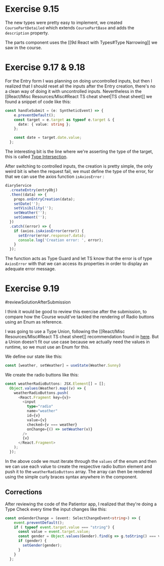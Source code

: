 # Exercise 9.15

The new types were pretty easy to implement, we created `CoursePartDetailed` which extends `CoursePartBase` and adds the `description` property.

The parts component uses the [[9d React with Types#Type Narrowing]] we saw in the course.

# Exercise 9.17 & 9.18

For the Entry form I was planning on doing uncontrolled inputs, but then I realized that I should reset all the inputs after the Entry creation, there's no a clean way of doing it with uncontrolled inputs. Nevertheless in the [[React/Misc Resources/Misc#React TS cheat sheet|TS cheat sheet]] we found a snippet of code like this:

```ts
const handleSubmit = (e: SyntheticEvent) => {
    e.preventDefault();
    const target = e.target as typeof e.target & {
      date: { value: string };
    };

    const date = target.date.value;
  };
```

The interesting bit is the line where we're asserting the type of the target, this is called [Type Intersection](https://www.typescriptlang.org/docs/handbook/2/objects.html#intersection-types).

After switching to controlled inputs, the creation is pretty simple, the only weird bit is when the request fail, we must define the type of the error, for that we can use the axios function `isAxiosError` :

```ts
diaryService
  .createEntry(entryObj)
  .then((data) => {
	props.onEntryCreation(data);
	setDate('');
	setVisibility('');
	setWeather('');
	setComment('');
  })
  .catch((error) => {
	if (axios.isAxiosError(error)) {
	  setError(error.response?.data);
	  console.log('Creation error: ', error);
	}
  });
```

The function acts as Type Guard and let TS know that the error is of type `AxiosError` with that we can access its properties in order to display an adequate error message.

# Exercise 9.19

#reviewSolutionAfterSubmission 

I think it would be good to review this exercise after the submission, to compare how the Course would've tackled the rendering of Radio buttons using an Enum as reference.

I was going to use a Type Union, following the [[React/Misc Resources/Misc#React TS cheat sheet]] recommendation found in [here](https://react-typescript-cheatsheet.netlify.app/docs/basic/troubleshooting/types/#enum-types). But a Union doesn't fit our use case because we actually need the values in runtime, so we must use an Enum for this.

We define our state like this:

```ts
const [weather, setWeather] = useState(Weather.Sunny)
```

We create the radio buttons like this:
```ts
const weatherRadioButtons: JSX.Element[] = [];
  Object.values(Weather).map((v) => {
    weatherRadioButtons.push(
      <React.Fragment key={v}>
        <input
          type="radio"
          name="weather"
          id={v}
          value={v}
          checked={v === weather}
          onChange={() => setWeather(v)}
        />
        {v}
      </React.Fragment>
    );
  });
```

In the above code we must iterate through the `values` of the enum and then we can use each value to create the respective radio button element and push it to the `weatherRadioButtons` array. The array can then be rendered using the simple curly braces syntax anywhere in the component.

## Corrections
After reviewing the code of the Patientor app, I realized that they're doing a Type Check every time the input changes like this:

```ts
const onGenderChange = (event: SelectChangeEvent<string>) => {
	event.preventDefault();
	if ( typeof event.target.value === "string") {
	  const value = event.target.value;
	  const gender = Object.values(Gender).find(g => g.toString() === value);
	  if (gender) {
		setGender(gender);
	  }
	}
  };
```
